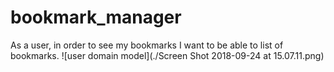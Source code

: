 # bookmark_manager
As a user, in order to see my bookmarks I want to be able to list of bookmarks.
![user domain model](./Screen Shot 2018-09-24 at 15.07.11.png)
